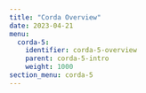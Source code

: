 ```yaml
---
title: "Corda Overview"
date: 2023-04-21
menu:
  corda-5:
    identifier: corda-5-overview
    parent: corda-5-intro
    weight: 1000
section_menu: corda-5
---
```

